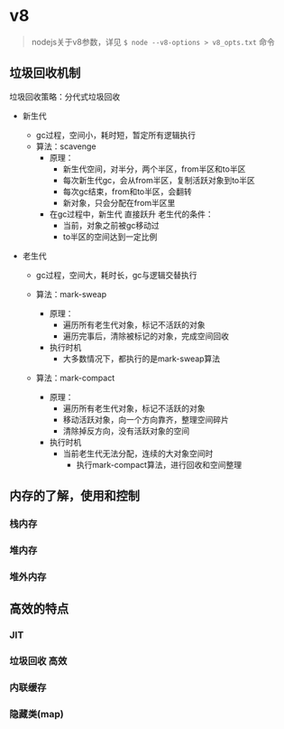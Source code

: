 # v8

> nodejs关于v8参数，详见 `$ node --v8-options > v8_opts.txt` 命令

## 垃圾回收机制

垃圾回收策略：分代式垃圾回收

- 新生代
  - gc过程，空间小，耗时短，暂定所有逻辑执行
  - 算法：scavenge
    - 原理：
      - 新生代空间，对半分，两个半区，from半区和to半区
      - 每次新生代gc，会从from半区，复制活跃对象到to半区
      - 每次gc结束，from和to半区，会翻转
      - 新对象，只会分配在from半区里
    - 在gc过程中，新生代 直接跃升 老生代的条件：
      - 当前，对象之前被gc移动过
      - to半区的空间达到一定比例

- 老生代
  - gc过程，空间大，耗时长，gc与逻辑交替执行
  - 算法：mark-sweap
    - 原理：
      - 遍历所有老生代对象，标记不活跃的对象
      - 遍历完事后，清除被标记的对象，完成空间回收
    - 执行时机
      - 大多数情况下，都执行的是mark-sweap算法

  - 算法：mark-compact
    - 原理：
      - 遍历所有老生代对象，标记不活跃的对象
      - 移动活跃对象，向一个方向靠齐，整理空间碎片
      - 清除掉反方向，没有活跃对象的空间
    - 执行时机
      - 当前老生代无法分配，连续的大对象空间时
        - 执行mark-compact算法，进行回收和空间整理

## 内存的了解，使用和控制

### 栈内存

### 堆内存

### 堆外内存

## 高效的特点

### JIT

### 垃圾回收 高效

### 内联缓存

### 隐藏类(map)
